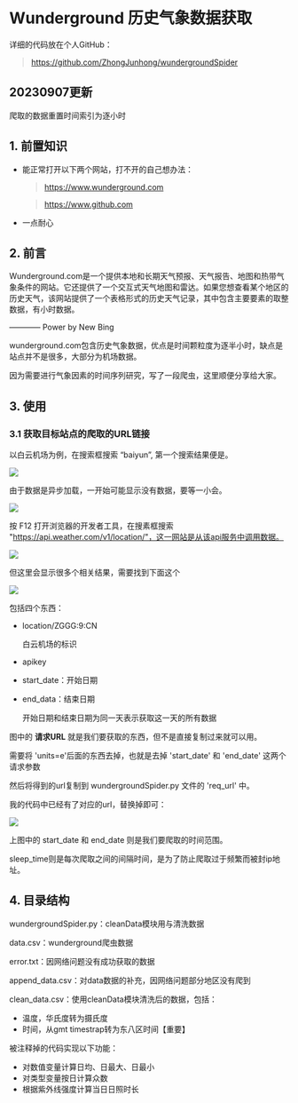 # Wunderground 历史气象数据获取

详细的代码放在个人GitHub：

> https://github.com/ZhongJunhong/wundergroundSpider


## 20230907更新
爬取的数据重置时间索引为逐小时


## 1. 前置知识
-  能正常打开以下两个网站，打不开的自己想办法：

    > https://www.wunderground.com

    > https://www.github.com

- 一点耐心

## 2. 前言

Wunderground.com是一个提供本地和长期天气预报、天气报告、地图和热带气象条件的网站。它还提供了一个交互式天气地图和雷达。如果您想查看某个地区的历史天气，该网站提供了一个表格形式的历史天气记录，其中包含主要要素的取整数据，有小时数据。

———— Power by New Bing

wunderground.com包含历史气象数据，优点是时间颗粒度为逐半小时，缺点是站点并不是很多，大部分为机场数据。

因为需要进行气象因素的时间序列研究，写了一段爬虫，这里顺便分享给大家。

## 3. 使用
### 3.1 获取目标站点的爬取的URL链接
以白云机场为例，在搜索框搜索 “baiyun”, 第一个搜索结果便是。

![](https://gzhlibrary.oss-cn-beijing.aliyuncs.com/img/202307142018617.png)

由于数据是异步加载，一开始可能显示没有数据，要等一小会。

![](https://gzhlibrary.oss-cn-beijing.aliyuncs.com/img/202307142020663.png)

按 F12 打开浏览器的开发者工具，在搜素框搜索 "https://api.weather.com/v1/location/"，这一网站是从该api服务中调用数据。

![](https://gzhlibrary.oss-cn-beijing.aliyuncs.com/img/202307142030196.png)

但这里会显示很多个相关结果，需要找到下面这个

![](https://gzhlibrary.oss-cn-beijing.aliyuncs.com/img/202307142032826.png)

包括四个东西：
- location/ZGGG:9:CN
  
    白云机场的标识

- apikey
- start_date：开始日期
- end_data：结束日期

    开始日期和结束日期为同一天表示获取这一天的所有数据

图中的 **请求URL** 就是我们要获取的东西，但不是直接复制过来就可以用。

需要将 'units=e'后面的东西去掉，也就是去掉 'start_date' 和 'end_date' 这两个请求参数

然后将得到的url复制到 wundergroundSpider.py 文件的 'req_url' 中。

我的代码中已经有了对应的url，替换掉即可：

![](https://gzhlibrary.oss-cn-beijing.aliyuncs.com/img/202307142043576.png)

上图中的 start_date 和 end_date 则是我们要爬取的时间范围。

sleep_time则是每次爬取之间的间隔时间，是为了防止爬取过于频繁而被封ip地址。


## 4. 目录结构

wundergroundSpider.py：cleanData模块用与清洗数据

data.csv：wunderground爬虫数据

error.txt：因网络问题没有成功获取的数据

append_data.csv：对data数据的补充，因网络问题部分地区没有爬到

clean_data.csv：使用cleanData模块清洗后的数据，包括：
 - 温度，华氏度转为摄氏度
 - 时间，从gmt timestrap转为东八区时间【重要】

被注释掉的代码实现以下功能：
 - 对数值变量计算日均、日最大、日最小
 - 对类型变量按日计算众数
 - 根据紫外线强度计算当日日照时长
